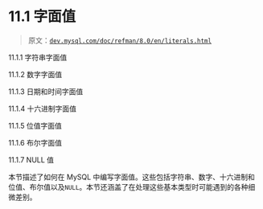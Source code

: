 # 11.1 字面值

> 原文：[`dev.mysql.com/doc/refman/8.0/en/literals.html`](https://dev.mysql.com/doc/refman/8.0/en/literals.html)

11.1.1 字符串字面值

11.1.2 数字字面值

11.1.3 日期和时间字面值

11.1.4 十六进制字面值

11.1.5 位值字面值

11.1.6 布尔字面值

11.1.7 NULL 值

本节描述了如何在 MySQL 中编写字面值。这些包括字符串、数字、十六进制和位值、布尔值以及`NULL`。本节还涵盖了在处理这些基本类型时可能遇到的各种细微差别。
